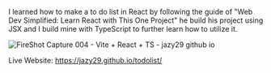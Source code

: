 I learned how to make a to do list in React by following the guide of "Web Dev Simplified: Learn React with This One Project" he build his project using JSX and I build mine with TypeScript to further learn how to utilize it.

![FireShot Capture 004 - Vite + React + TS - jazy29 github io](https://github.com/jazy29/todolist/assets/70250322/24cec1e6-093e-499a-889c-1915e715297c)

Live Website: https://jazy29.github.io/todolist/
